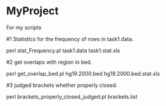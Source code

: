 # MyProject
For my scripts

#1 Statistics for the frequency of rows in task1.data.   

perl stat_Frequency.pl task1.data task1.stat.xls 

#2 get overlaps with region in bed.    

perl get_overlap_bed.pl hg19.2000.bed hg19.2000.bed.stat.xls 

#3 judged brackets whether properly closed.   

perl brackets_properly_closed_judged.pl brackets.list   


